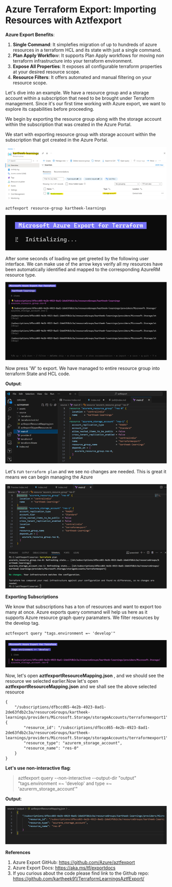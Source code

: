 # Azure Terraform Export: Importing Resources with Aztfexport

**Azure Export Benefits**:

1. **Single Command**: It simplefies migration of up to hundreds of azure resources in a terraform HCL and its state with just a single command.
2. **Plan Apply Workflo**w: It supports Plan Apply workflows for moving non terraform infrastructure into your terraform environment.
3. **Expose All Properties**: It exposes all configurable terraform properties at your desired resource scope.
4. **Resource Filters**: It offers automated and manual filtering on your resource scope.

Let's dive into an example. We have a resource group and a storage account within a subscription that need to be brought under Terraform management. Since it's our first time working with Azure export, we want to explore its capabilities before proceeding.

We begin by exporting the resource group along with the storage account within the subscription that was created in the Azure Portal.

We start with exporting resource group with storage account within the subscription that got created in the Azure Portal.

![](assets/20240910_202750_image.png)

`aztfexport resource-group kartheek-learnings`

![](assets/20240910_203019_image.png)

After some seconds of loading we get greeted by the following user interface. We can make use of the arrow keys verify all my resources have been automatically identified and mapped to the corresponding AzureRM resource type.

![](assets/20240910_203334_image.png)

Now press 'W' to export. We have managed to entire resource group into terraform State and HCL code.

**Output**:

![](assets/20240910_210238_image.png)

Let's run `terraform plan` and we see no changes are needed. This is great it means we can begin managing the Azure

![](assets/20240910_210434_image.png)


**Exporting Subscriptions**

We know that subscriptions has a ton of resources and want to export too many at once. Azure exports query command will help us here as it supports Azure resource graph query paramaters. We filter resources by the develop tag.

`aztfexport query "tags.environment =~ 'develop'"`

![](assets/20240910_212403_image.png)

Now, let's open **aztfexportResourceMapping.json** , and we should see the resource we selected earlier.Now let's open **aztfexportResourceMapping.json**  and we shall see the above selected resource

```
{
	"/subscriptions/dfbccd65-4e2b-4923-8ad1-2de63fdb2c3a/resourceGroups/kartheek-learnings/providers/Microsoft.Storage/storageAccounts/terraformexport1": {
		"resource_id": "/subscriptions/dfbccd65-4e2b-4923-8ad1-2de63fdb2c3a/resourceGroups/kartheek-learnings/providers/Microsoft.Storage/storageAccounts/terraformexport1",
		"resource_type": "azurerm_storage_account",
		"resource_name": "res-0"
	}
}
```

**Let's use non-interactive flag**:

> aztfexport query --non-interactive --output-dir "output" "tags.environment =~ 'develop' and type =~ 'azurerm_storage_account'"

**Output**:

![](assets/20240910_215640_image.png)

**References**

1. Azure Export GitHub: https://github.com/Azure/aztfexport
2. Azure Export Docs: https://aka.ms/tf/exportdocs
3. If you curious about the code please find link to the Github repo: https://github.com/kartheek91/TerraformLearningsAztfExport/
